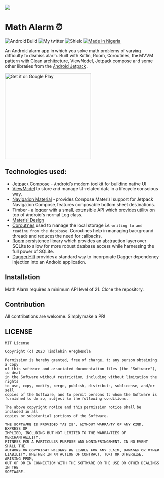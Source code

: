 ![](media/math_alarm_github.png)
# Math Alarm :alarm_clock:

![Android Build](https://github.com/t-regbs/MathAlarm/workflows/Android%20Build/badge.svg) ![My twitter](https://img.shields.io/twitter/url?style=social&url=https%3A%2F%2Ftwitter.com%2Ftimiaregbs) ![Shield](https://img.shields.io/badge/contributions-welcome-brightgreen) [![Made in Nigeria](https://img.shields.io/badge/made%20in-nigeria-008751.svg?style=flat-square)](https://github.com/acekyd/made-in-nigeria)

An Android alarm app in which you solve math problems of varying difficulty to dismiss alarm. Built with Kotlin, Room, Coroutines, the MVVM pattern with Clean architecture, ViewModel, Jetpack compose and some other libraries from the [Android Jetpack](https://developer.android.com/jetpack) .

<a href='https://play.google.com/store/apps/details?id=com.timilehinaregbesola.mathalarm'><img alt='Get it on Google Play' src='https://play.google.com/intl/en_us/badges/static/images/badges/en_badge_web_generic.png' width="280"/></a>

## Technologies used:

* [Jetpack Compose](https://developer.android.com/jetpack/compose) - Android’s modern toolkit for building native UI
* [ViewModel](https://developer.android.com/topic/libraries/architecture/viewmodel) to store and manage UI-related data in a lifecycle conscious way.
* [Navigation Material](https://google.github.io/accompanist/navigation-material) - provides Compose Material support for Jetpack Navigation Compose, features composable bottom sheet destinations.
* [Timber](https://github.com/JakeWharton/timber) - a logger with a small, extensible API which provides utility on top of Android's normal Log class.
* [Material Design](https://material.io/develop/android/docs/getting-started/)
* [Coroutines](https://kotlinlang.org/docs/reference/coroutines-overview.html) used to manage the local storage i.e. `writing to and reading from the database`. Coroutines help in managing background threads and reduces the need for callbacks.
* [Room](https://developer.android.com/topic/libraries/architecture/room) persistence library which provides an abstraction layer over SQLite to allow for more robust database access while harnessing the full power of SQLite.
* [Dagger Hilt](https://dagger.dev/hilt/) provides a standard way to incorporate Dagger dependency injection into an Android application.

## Installation
Math Alarm requires a minimum API level of 21. Clone the repository.

## Contribution
All contributions are welcome. Simply make a PR!

## LICENSE
```
MIT License

Copyright (c) 2023 Timilehin Aregbesola

Permission is hereby granted, free of charge, to any person obtaining a copy
of this software and associated documentation files (the "Software"), to deal
in the Software without restriction, including without limitation the rights
to use, copy, modify, merge, publish, distribute, sublicense, and/or sell
copies of the Software, and to permit persons to whom the Software is
furnished to do so, subject to the following conditions:

The above copyright notice and this permission notice shall be included in all
copies or substantial portions of the Software.

THE SOFTWARE IS PROVIDED "AS IS", WITHOUT WARRANTY OF ANY KIND, EXPRESS OR
IMPLIED, INCLUDING BUT NOT LIMITED TO THE WARRANTIES OF MERCHANTABILITY,
FITNESS FOR A PARTICULAR PURPOSE AND NONINFRINGEMENT. IN NO EVENT SHALL THE
AUTHORS OR COPYRIGHT HOLDERS BE LIABLE FOR ANY CLAIM, DAMAGES OR OTHER
LIABILITY, WHETHER IN AN ACTION OF CONTRACT, TORT OR OTHERWISE, ARISING FROM,
OUT OF OR IN CONNECTION WITH THE SOFTWARE OR THE USE OR OTHER DEALINGS IN THE
SOFTWARE.
```
